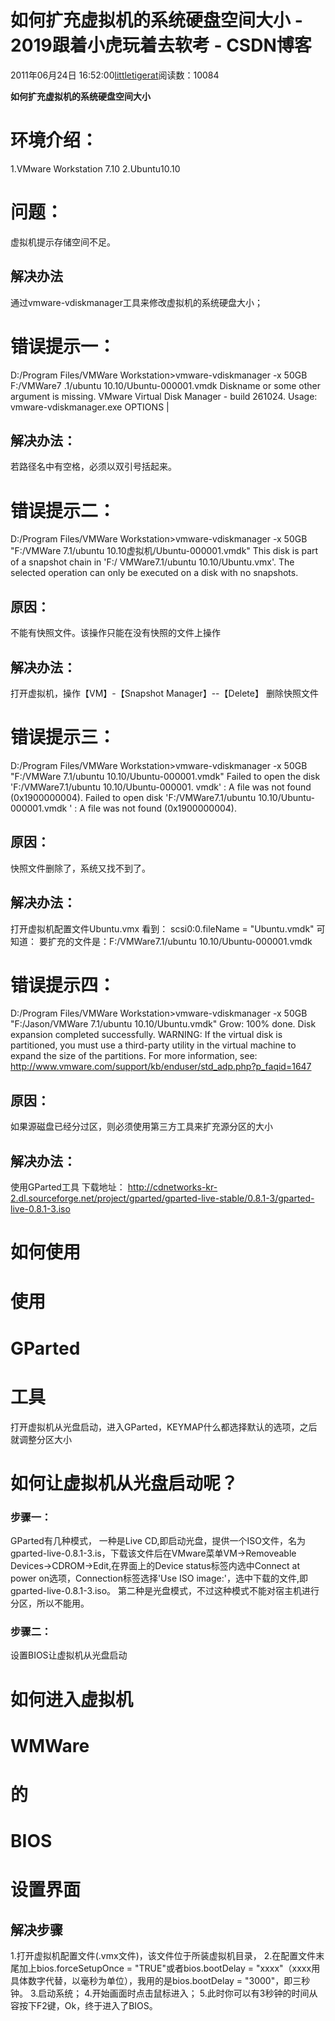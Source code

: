 
# 如何扩充虚拟机的系统硬盘空间大小 - 2019跟着小虎玩着去软考 - CSDN博客

2011年06月24日 16:52:00[littletigerat](https://me.csdn.net/littletigerat)阅读数：10084


**如何扩充虚拟机的系统硬盘空间大小**
# 环境介绍：
1.VMware Workstation 7.10
2.Ubuntu10.10
# 问题：
虚拟机提示存储空间不足。
## 解决办法
通过vmware-vdiskmanager工具来修改虚拟机的系统硬盘大小；

# 错误提示一：
D:/Program Files/VMWare Workstation>vmware-vdiskmanager -x 50GB F:/VMWare7
.1/ubuntu 10.10/Ubuntu-000001.vmdk
Diskname or some other argument is missing.
VMware Virtual Disk Manager - build 261024.
Usage: vmware-vdiskmanager.exe OPTIONS <disk-name> | <mount-point>
## 解决办法：
若路径名中有空格，必须以双引号括起来。
# 错误提示二：
D:/Program Files/VMWare Workstation>vmware-vdiskmanager -x 50GB "F:/VMWare
7.1/ubuntu 10.10虚拟机/Ubuntu-000001.vmdk"
This disk is part of a snapshot chain in 'F:/ VMWare7.1/ubuntu 10.10/Ubuntu.vmx'.
The selected operation can only be executed on a disk with no snapshots.
## 原因：
不能有快照文件。该操作只能在没有快照的文件上操作
## 解决办法：
打开虚拟机，操作【VM】-【Snapshot Manager】--【Delete】
删除快照文件

# 错误提示三：
D:/Program Files/VMWare Workstation>vmware-vdiskmanager -x 50GB "F:/VMWare
7.1/ubuntu 10.10/Ubuntu-000001.vmdk"
Failed to open the disk 'F:/VMWare7.1/ubuntu 10.10/Ubuntu-000001.
vmdk' : A file was not found (0x1900000004).
Failed to open disk 'F:/VMWare7.1/ubuntu 10.10/Ubuntu-000001.vmdk
' : A file was not found (0x1900000004).
## 原因：
快照文件删除了，系统又找不到了。
## 解决办法：
打开虚拟机配置文件Ubuntu.vmx
看到：
scsi0:0.fileName = "Ubuntu.vmdk"
可知道：
要扩充的文件是：F:/VMWare7.1/ubuntu 10.10/Ubuntu-000001.vmdk

# 错误提示四：
D:/Program Files/VMWare Workstation>vmware-vdiskmanager -x 50GB "F:/Jason/VMWare
7.1/ubuntu 10.10/Ubuntu.vmdk"
Grow: 100% done.
Disk expansion completed successfully.
WARNING: If the virtual disk is partitioned, you must use a third-party
utility in the virtual machine to expand the size of the
partitions. For more information, see:
http://www.vmware.com/support/kb/enduser/std_adp.php?p_faqid=1647
## 原因：
如果源磁盘已经分过区，则必须使用第三方工具来扩充源分区的大小
## 解决办法：
使用GParted工具
下载地址：
http://cdnetworks-kr-2.dl.sourceforge.net/project/gparted/gparted-live-stable/0.8.1-3/gparted-live-0.8.1-3.iso
# 如何使用
# 使用
# GParted
# 工具
打开虚拟机从光盘启动，进入GParted，KEYMAP什么都选择默认的选项，之后就调整分区大小
# 如何让虚拟机从光盘启动呢？
### 步骤一：
GParted有几种模式，
一种是Live CD,即启动光盘，提供一个ISO文件，名为gparted-live-0.8.1-3.is，下载该文件后在VMware菜单VM->Removeable Devices->CDROM->Edit,在界面上的Device status标签内选中Connect at power on选项，Connection标签选择'Use ISO image:'，选中下载的文件,即gparted-live-0.8.1-3.iso。
第二种是光盘模式，不过这种模式不能对宿主机进行分区，所以不能用。
### 步骤二：
设置BIOS让虚拟机从光盘启动
# 如何进入虚拟机
# WMWare
# 的
# BIOS
# 设置界面
## 解决步骤
1.打开虚拟机配置文件(.vmx文件)，该文件位于所装虚拟机目录，
2.在配置文件末尾加上bios.forceSetupOnce = "TRUE"或者bios.bootDelay = "xxxx"（xxxx用具体数字代替，以毫秒为单位），我用的是bios.bootDelay = "3000"，即三秒钟。
3.启动系统；
4.开始画面时点击鼠标进入；
5.此时你可以有3秒钟的时间从容按下F2键，Ok，终于进入了BIOS。

